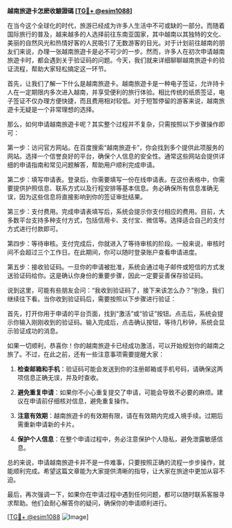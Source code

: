 **越南旅遊卡怎麽收驗證碼 [[TG💪+ @esim1088](https://t.me/s/esim1088)]**

在当今这个全球化的时代，旅游已经成为许多人生活中不可或缺的一部分。而随着国际旅行的普及，越来越多的人选择前往东南亚国家，其中越南以其独特的文化、美丽的自然风光和热情好客的人民吸引了无数游客的目光。对于计划前往越南的朋友们来说，办理一张越南旅遊卡是必不可少的一步。然而，许多人在初次申请越南旅遊卡时，都会遇到关于验证码的问题。今天，我们就来详细聊聊越南旅遊卡的验证流程，帮助大家轻松搞定这一环节。

首先，让我们了解一下什么是越南旅遊卡。越南旅遊卡是一种电子签证，允许持卡人在一定期限内多次进入越南，并享受便利的旅行体验。相比传统的纸质签证，电子签证不仅办理方便快捷，而且费用相对较低。对于短暂停留的游客来说，越南旅遊卡无疑是一个非常理想的选择。

那么，如何申请越南旅遊卡呢？其实整个过程并不复杂，只需按照以下步骤操作即可：

第一步：访问官方网站。在百度搜索“越南旅遊卡”，你会找到多个提供此项服务的网站。选择一个信誉良好的平台，确保个人信息的安全性。通常这些网站会提供详细的申请指南和常见问题解答，帮助用户顺利完成申请。

第二步：填写申请表。登录后，你需要填写一份在线申请表。在这份表格中，你需要提供护照信息、联系方式以及行程安排等基本信息。务必确保所有信息准确无误，因为这些信息将直接影响到你的签证审批结果。

第三步：支付费用。完成申请表填写后，系统会提示你支付相应的费用。目前，大多数平台支持多种支付方式，包括信用卡、支付宝、微信等。选择适合自己的支付方式进行付款即可。

第四步：等待审核。支付完成后，你就进入了等待审核的阶段。一般来说，审核时间不会超过三个工作日。在此期间，你可以随时登录账户查看申请进度。

第五步：接收验证码。一旦你的申请被批准，系统会通过电子邮件或短信的方式发送验证码给你。这是确认你身份的重要步骤，因此一定要妥善保存验证码。

说到这里，可能有些朋友会问：“我收到验证码了，接下来该怎么办？”别急，我们继续往下看。当你收到验证码后，需要按照以下步骤进行验证：

首先，打开你用于申请的平台页面，找到“激活”或“验证”按钮。点击后，系统会提示你输入刚刚收到的验证码。输入完成后，点击确认按钮，等待几秒钟，系统会显示验证成功的消息。

如果一切顺利，恭喜你！你的越南旅遊卡已经成功激活，可以开始规划你的越南之旅了。不过，在此之前，还有一些注意事项需要提醒大家：

1. **检查邮箱和手机**：验证码可能会发送到你的注册邮箱或手机号码，请确保这两项信息正确无误，并及时查收。
   
2. **避免重复申请**：如果你不小心重复提交了申请，可能会导致不必要的麻烦。建议在申请前仔细核对信息，避免重复操作。

3. **注意有效期**：越南旅遊卡的有效期有限，请在有效期内完成入境手续。过期后需重新申请新的卡片。

4. **保护个人信息**：在整个申请过程中，务必注意保护个人隐私，避免泄露敏感信息。

总的来说，申请越南旅遊卡并不是一件难事，只要按照正确的流程一步步操作，就能顺利完成。希望这篇文章能为大家提供清晰的指导，让大家在旅途中更加从容不迫。

最后，再次强调一下，如果你在申请过程中遇到任何问题，都可以随时联系客服寻求帮助。他们会耐心解答你的疑问，确保你的申请顺利进行。

[[TG💪+ @esim1088](https://t.me/s/esim1088) ![Image](https://i.postimg.cc/4NQfJmqS/Snipaste-2025-05-13-00-14-12.png)]